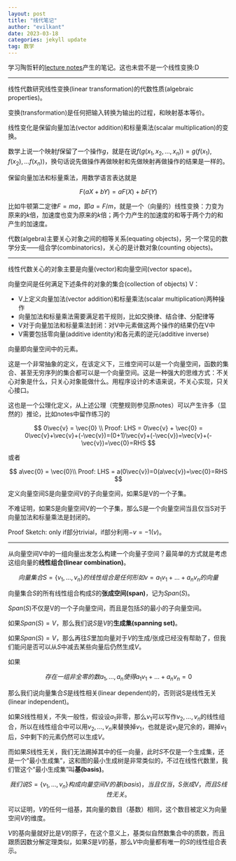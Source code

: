 ```yaml
---
layout: post
title: "线代笔记"
author: "evilkant"
date: 2023-03-18
categories: jekyll update
tag: 数学
---
```


学习陶哲轩的[lecture notes](https://terrytao.files.wordpress.com/2016/12/linear-algebra-notes.pdf)产生的笔记。这也未尝不是一个线性变换:D

---

线性代数研究线性变换(linear transformation)的代数性质(algebraic properties)。

变换(transformation)是任何把输入转换为输出的过程，和映射基本等价。

线性变化是保留向量加法(vector addition)和标量乘法(scalar multiplication)的变换。

数学上说一个映射$f$保留了一个操作$g$，就是在说$f(g(x_1, x_2, ...,x_n))=g(f(x_1), f(x_2), ...f(x_n))$，换句话说先做操作再做映射和先做映射再做操作的结果是一样的。

保留向量加法和标量乘法，用数学语言表达就是

$$
F(aX+bY) = aF(X) + bF(Y)
$$

比如牛顿第二定律$F=ma$，即$a = F/m$，就是一个（向量的）线性变换：力变为原来的$k$倍，加速度也变为原来的$k$倍；两个力产生的加速度的和等于两个力的和产生的加速度。

代数(algebra)主要关心对象之间的相等关系(equating objects)，另一个常见的数学分支——组合学(combinatorics)，关心的是计数对象(counting objects)。

---

线性代数关心的对象主要是向量(vector)和向量空间(vector space)。

向量空间是任何满足下述条件的对象的集合(collection of objects) V：

- V上定义向量加法(vector addition)和标量乘法(scalar multiplication)两种操作
- 向量加法和标量乘法需要满足若干规则，比如交换律、结合律、分配律等
- V对于向量加法和标量乘法封闭：对V中元素做这两个操作的结果仍在V中
- V需要包括零向量(additive identity)和各元素的逆元(additive inverse)

向量即向量空间中的元素。

这是一个非常抽象的定义，在该定义下，三维空间可以是一个向量空间，函数的集合、甚至无穷序列的集合都可以是一个向量空间。这是一种强大的思维方式：不关心对象是什么，只关心对象能做什么。用程序设计的术语来说，不关心实现，只关心接口。

这也是一个公理化定义，从上述公理（完整规则参见原notes）可以产生许多（显然的）推论，比如notes中留作练习的

$$
0\vec{v} = \vec{0} \\
Proof: LHS = 0\vec{v} + \vec{0} = 0\vec{v}+\vec{v}+(-\vec{v})=(0+1)\vec{v}+(-\vec{v})=\vec{v}+(-\vec{v})=\vec{0}=RHS
$$

或者

$$
a\vec{0} = \vec{0}\\
Proof: LHS = a(0\vec{v})=0(a\vec{v})=\vec{0}=RHS
$$

定义向量空间S是向量空间V的子向量空间，如果S是V的一个子集。

不难证明，如果S是向量空间V的一个子集，那么S是一个向量空间当且仅当S对于向量加法和标量乘法是封闭的。

Proof Sketch: only if部分trivial，if部分利用$-v = -1(v)$。

---

从向量空间V中的一组向量出发怎么构建一个向量子空间？最简单的方式就是考虑这组向量的**线性组合(linear combination)**。

$$
向量集合S=\{v_1, ..., v_n\}的线性组合是任何形如v=a_1v_1+...+a_nv_n的向量
$$

向量集合$S$的所有线性组合构成$S$的**张成空间(span)**，记为$Span(S)$。

$Span(S)$不仅是V的一个子向量空间，而且是包括$S$的最小的子向量空间。

如果$Span(S)=V$，那么我们说$S$是$V$的**生成集(spanning set)**。

如果$Span(S)=V$，那么再往$S$里加向量对于$V$的生成/张成已经没有帮助了，但我们能问是否可以从$S$中减去某些向量后仍然生成$V$。

如果

$$
存在一组非全零的数a_1,...,a_n使得a_1v_1+...+a_nv_n=0
$$

那么我们说向量集合$S$是线性相关(linear dependent)的，否则说S是线性无关(linear independent)。

如果$S$线性相关，不失一般性，假设设$a_1$非零，那么$v_1$可以写作$v_2, ..., v_n$的线性组合，所以在线性组合中可以用$v_2, ..., v_n$来替换掉$v_1$，也就是说$v_1$是冗余的，踢掉$v_1$后，$S$中剩下的元素仍然可以生成$V$。

而如果$S$线性无关，我们无法踢掉其中的任一向量，此时$S$不仅是一个生成集，还是一个“最小生成集”，这和图的最小生成树是非常类似的，不过在线性代数里，我们管这个“最小生成集”叫**基(basis)**。

$$
我们说S=\{v_1, ..., v_n\}构成向量空间V的基(basis)，当且仅当，S张成V，而且S线性无关。
$$

可以证明，$V$的任何一组基，其向量的数目（基数）相同，这个数目被定义为向量空间$V$的维度。

$V$的基向量就好比是$V$的原子，在这个意义上，基类似自然数集合中的质数，而且跟质因数分解定理类似，如果$S$是$V$的基，那么$V$中向量都有唯一的$S$的线性组合表示。

